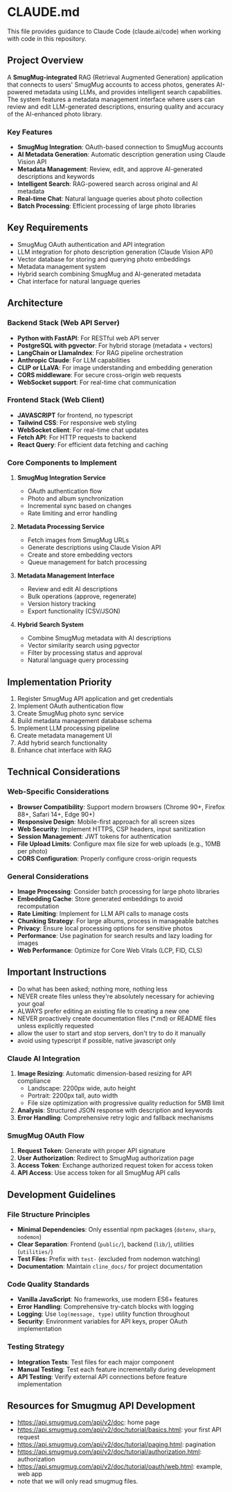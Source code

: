 # CLAUDE.md

This file provides guidance to Claude Code (claude.ai/code) when working with code in this repository.

## Project Overview
A **SmugMug-integrated** RAG (Retrieval Augmented Generation) application that connects to users' SmugMug accounts to access photos, generates AI-powered metadata using LLMs, and provides intelligent search capabilities. The system features a metadata management interface where users can review and edit LLM-generated descriptions, ensuring quality and accuracy of the AI-enhanced photo library.

### Key Features
- **SmugMug Integration**: OAuth-based connection to SmugMug accounts
- **AI Metadata Generation**: Automatic description generation using Claude Vision API
- **Metadata Management**: Review, edit, and approve AI-generated descriptions and keywords
- **Intelligent Search**: RAG-powered search across original and AI metadata
- **Real-time Chat**: Natural language queries about photo collection
- **Batch Processing**: Efficient processing of large photo libraries

## Key Requirements
- SmugMug OAuth authentication and API integration
- LLM integration for photo description generation (Claude Vision API)
- Vector database for storing and querying photo embeddings
- Metadata management system
- Hybrid search combining SmugMug and AI-generated metadata
- Chat interface for natural language queries

## Architecture 

### Backend Stack (Web API Server)
- **Python with FastAPI**: For RESTful web API server
- **PostgreSQL with pgvector**: For hybrid storage (metadata + vectors)
- **LangChain or LlamaIndex**: For RAG pipeline orchestration
- **Anthropic Claude**: For LLM capabilities
- **CLIP or LLaVA**: For image understanding and embedding generation
- **CORS middleware**: For secure cross-origin web requests
- **WebSocket support**: For real-time chat communication

### Frontend Stack (Web Client)
- **JAVASCRIPT** for frontend, no typescript
- **Tailwind CSS**: For responsive web styling
- **WebSocket client**: For real-time chat updates
- **Fetch API**: For HTTP requests to backend
- **React Query**: For efficient data fetching and caching

### Core Components to Implement

1. **SmugMug Integration Service**
   - OAuth authentication flow
   - Photo and album synchronization
   - Incremental sync based on changes
   - Rate limiting and error handling

2. **Metadata Processing Service**
   - Fetch images from SmugMug URLs
   - Generate descriptions using Claude Vision API
   - Create and store embedding vectors
   - Queue management for batch processing

3. **Metadata Management Interface**
   - Review and edit AI descriptions
   - Bulk operations (approve, regenerate)
   - Version history tracking
   - Export functionality (CSV/JSON)

4. **Hybrid Search System**
   - Combine SmugMug metadata with AI descriptions
   - Vector similarity search using pgvector
   - Filter by processing status and approval
   - Natural language query processing

## Implementation Priority

1. Register SmugMug API application and get credentials
2. Implement OAuth authentication flow
3. Create SmugMug photo sync service
4. Build metadata management database schema
5. Implement LLM processing pipeline
6. Create metadata management UI
7. Add hybrid search functionality
8. Enhance chat interface with RAG

## Technical Considerations

### Web-Specific Considerations
- **Browser Compatibility**: Support modern browsers (Chrome 90+, Firefox 88+, Safari 14+, Edge 90+)
- **Responsive Design**: Mobile-first approach for all screen sizes
- **Web Security**: Implement HTTPS, CSP headers, input sanitization
- **Session Management**: JWT tokens for authentication
- **File Upload Limits**: Configure max file size for web uploads (e.g., 10MB per photo)
- **CORS Configuration**: Properly configure cross-origin requests

### General Considerations
- **Image Processing**: Consider batch processing for large photo libraries
- **Embedding Cache**: Store generated embeddings to avoid recomputation
- **Rate Limiting**: Implement for LLM API calls to manage costs
- **Chunking Strategy**: For large albums, process in manageable batches
- **Privacy**: Ensure local processing options for sensitive photos
- **Performance**: Use pagination for search results and lazy loading for images
- **Web Performance**: Optimize for Core Web Vitals (LCP, FID, CLS)

## Important Instructions
- Do what has been asked; nothing more, nothing less
- NEVER create files unless they're absolutely necessary for achieving your goal
- ALWAYS prefer editing an existing file to creating a new one
- NEVER proactively create documentation files (*.md) or README files unless explicitly requested
- allow the user to start and stop servers, don't try to do it manually
- avoid using typescript if possible, native javascript only

### Claude AI Integration
1. **Image Resizing**: Automatic dimension-based resizing for API compliance
   - Landscape: 2200px wide, auto height
   - Portrait: 2200px tall, auto width
   - File size optimization with progressive quality reduction for 5MB limit
2. **Analysis**: Structured JSON response with description and keywords
3. **Error Handling**: Comprehensive retry logic and fallback mechanisms

### SmugMug OAuth Flow
1. **Request Token**: Generate with proper API signature
2. **User Authorization**: Redirect to SmugMug authorization page
3. **Access Token**: Exchange authorized request token for access token
4. **API Access**: Use access token for all SmugMug API calls

## Development Guidelines

### File Structure Principles
- **Minimal Dependencies**: Only essential npm packages (`dotenv`, `sharp`, `nodemon`)
- **Clear Separation**: Frontend (`public/`), backend (`lib/`), utilities (`utilities/`)
- **Test Files**: Prefix with `test-` (excluded from nodemon watching)
- **Documentation**: Maintain `cline_docs/` for project documentation

### Code Quality Standards
- **Vanilla JavaScript**: No frameworks, use modern ES6+ features
- **Error Handling**: Comprehensive try-catch blocks with logging
- **Logging**: Use `log(message, type)` utility function throughout
- **Security**: Environment variables for API keys, proper OAuth implementation

### Testing Strategy
- **Integration Tests**: Test files for each major component
- **Manual Testing**: Test each feature incrementally during development
- **API Testing**: Verify external API connections before feature implementation

## Resources for Smugmug API Development
- https://api.smugmug.com/api/v2/doc: home page
- https://api.smugmug.com/api/v2/doc/tutorial/basics.html: your first API request
- https://api.smugmug.com/api/v2/doc/tutorial/paging.html: pagination
- https://api.smugmug.com/api/v2/doc/tutorial/authorization.html: authorization
- https://api.smugmug.com/api/v2/doc/tutorial/oauth/web.html: example, web app
- note that we will only read smugmug files.